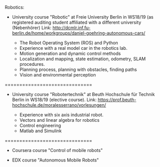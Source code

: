 Robotics:

* University course "Robotic" at Freie University Berlin in WS18/19 (as registered auditing student affiliated with a different university (Nebenhörer) 
Link: http://dcmlr.inf.fu-berlin.de/home/workgroups/daniel-goehring-autonomous-cars/

	+ The Robot Operating System (ROS) and Python
	+ Experience with a real model car in the robotics lab.
	+ Motion generation and dynamic control methods
	+ Localization and mapping, state estimation, odometry, SLAM procedures.
	+ Planning process, planning with obstacles, finding paths
	+ Vision and environmental perception

==============================

* University course "Robotertechnik" at Beuth Hochschule für Technik Berlin in WS18/19 (elective course).
Link: https://prof.beuth-hochschule.de/moralesserrano/vorlesungen/

	+ Experience with six axis industrial robot.
	+ Vectors and linear algebra for robotics
	+ Control engineering
	+ Matlab and Simulink

==============================

* Coursera course "Control of mobile robots"

* EDX course "Autonomous Mobile Robots"
